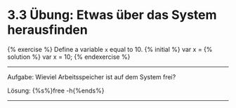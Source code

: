 # 3.3 Übung: Etwas über das System herausfinden

{% exercise %}
Define a variable `x` equal to 10.
{% initial %}
var x =
{% solution %}
var x = 10;
{% endexercise %}

---

Aufgabe: Wieviel Arbeitsspeicher ist auf dem System frei?

Lösung: {%s%}free -h{%ends%}

---